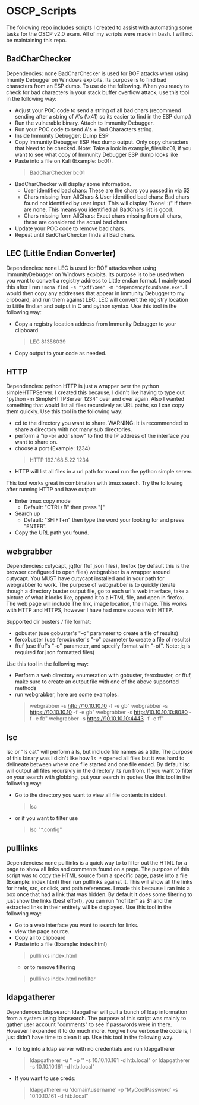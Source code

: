 # OSCP_Scripts
The following repo includes scripts I created to assist with automating some tasks for the OSCP v2.0 exam.
All of my scripts were made in bash.
I will not be maintaining this repo.

## BadCharChecker
Dependencies: none
BadCharChecker is used for BOF attacks when using Imunity Debugger on Windows exploits.
Its purpose is to find bad characters from an ESP dump. To use do the following.
When you ready to check for bad characters in your stack buffer overflow attack, 
use this tool in the following way:

- Adjust your POC code to send a string of all bad chars (recommend sending after a string of A's (\x41) so its easier to find in the ESP dump.)
- Run the vulnerable binary. Attach to Immunity Debugger.
- Run your POC code to send A's + Bad Characters string.
- Inside Immunity Debugger: Dump ESP 
- Copy Immunity Debugger ESP Hex dump output. Only copy characters that Need to be checked. 
  Note: Take a look in example_files/bc01, if you want to see what copy of Immunity Debugger ESP dump looks like
- Paste into a file on Kali (Example: bc01).
    > BadCharChecker bc01
- BadCharChecker will display some information.
    - User identified bad chars: These are the chars you passed in via $2
    - Chars missing from AllChars & User identified bad chars: Bad chars found not identified by user input. 
      This will display "None! :)" if there are none. This means you identified all BadChars list is good.
    - Chars missing form AllChars: Exact chars missing from all chars, these are considered the actual bad chars. 
- Update your POC code to remove bad chars.
- Repeat until BadCharChecker finds all Bad chars.


## LEC (Little Endian Converter)
Dependencies: none
LEC is used for BOF attacks when using ImmunityDebugger on Windows exploits.
Its purpose is to be used when you want to convert a registry address to Little endian format.
I mainly used this after I ran `!mona find -s "\xff\xe4" -m "dependencyfoundname.exe"`. I would
then copy any addresses that appear in Immunity Debugger to my clipboard, and run them against LEC.
LEC will convert the registry location to Little Endian and output in C and python syntax.
Use this tool in the following way:

- Copy a registry location address from Immunity Debugger to your clipboard
    > LEC 81356039
- Copy output to your code as needed.

## HTTP
Dependencies: python
HTTP is just a wrapper over the python simpleHTTPServer. I created this because, I didn't like having to type out "python -m SimpleHTTPServer 1234" over and over again.
Also I wanted something that would list all files recursively as URL paths, so I can copy them quickly.
Use this tool in the following way:
- cd to the directory you want to share. WARNING: It is recommended to share a directory with not many sub directories.
- perform a "ip -br addr show" to find the IP address of the interface you want to share on.
- choose a port (Example: 1234)
    > HTTP 192.168.5.22 1234
- HTTP will list all files in a url path form and run the python simple server.

This tool works great in combination with tmux search. Try the following after running HTTP and have output:
- Enter tmux copy mode 
    - Default: "CTRL+B" then press "["
- Search up
    - Default: "SHIFT+n" then type the word your looking for and press "ENTER". 
- Copy the URL path you found.

## webgrabber
Dependencies: cutycapt, jq(for ffuf json files), firefox (by default this is the browser configured to open files)
webgrabber is a wrapper around cutycapt. You MUST have cutycapt installed and in your path for webgrabber to work. 
The purpose of webgrabber is to quickly iterate though a directory buster output file, go to each url's web interface,
take a picture of what it looks like, append it to a HTML file, and open in firefox. The web page will include
The link, image location, the image. This works with HTTP and HTTPS, however I have had more sucess with HTTP. 

Supported dir busters / file format:
- gobuster (use gobuster's "-o" parameter to create a file of results)
- feroxbuster (use feroxbuster's "-o" parameter to create a file of results)
- ffuf (use ffuf's "-o" parameter, and specify format with "-of". Note: jq is required for json formatted files)

Use this tool in the following way:
- Perform a web directory enumeration with gobuster, feroxbuster, or ffuf, make sure to create an output file with one of the above supported methods
- run webgrabber, here are some examples.
    > webgrabber -s http://10.10.10.10 -f <gobusterfile> -e gb"
    > webgrabber -s https://10.10.10.10 -f <gobusterfile> -e gb"
    > webgrabber -s http://10.10.10.10:8080 -f <feroxbusterfile> -e fb"
    > webgrabber -s https://10.10.10.10:4443 -f <ffuf csv file> -e ff"

## lsc
lsc or "ls cat" will perform a ls, but include file names as a title. 
The purpose of this binary was I didn't like how `ls *` opened all files but it was hard to delineate between 
where one file started and one file ended. By default lsc will output all files recursivly in the directory its run from.
If you want to filter on your search with globbing, put your search in quotes
Use this tool in the following way:
- Go to the directory you want to view all file contents in stdout.
    > lsc
- or if you want to filter use
    > lsc "*.config"

## pulllinks
Dependencies: none
pulllinks is a quick way to to filter out the HTML for a page to show all links and comments found on a page. 
The purpose of this script was to copy the HTML source form a specific page, paste into a file (Example: index.html)
then run pulllinks against it. This will show all the links for hrefs, src, onclick, and path references. 
I made this because I ran into a box once that had a link that was hidden. 
By default it does some filtering to just show the links (best effort), you can run "nofilter" as $1 and the extracted links
in their entirety will be displayed.
Use this tool in the following way:
- Go to a web interface you want to search for links.
- view the page source.
- Copy all to clipboard
- Paste into a file (Example: index.html)
    > pulllinks index.html
    - or to remove filtering
    > pulllinks index.html nofilter

## ldapgatherer
Dependences: ldapsearch
ldapgather will pull a bunch of ldap information from a system using ldapsearch. 
The purpose of this script was mainly to gather user account "comments" to see if passwords were in there.
However I expanded it to do much more. Forgive how verbose the code is, I just didn't have time to clean it up.
Use this tool in the following way.
- To log into a ldap server with no credentials and run ldapgatherer
    > ldapgatherer -u '' -p '' -s 10.10.10.161 -d htb.local"
    or
    > ldapgatherer -s 10.10.10.161 -d htb.local"
- If you want to use creds:
    > ldapgatherer -u 'domain\username' -p 'MyCoolPassword' -s 10.10.10.161 -d htb.local"
    
